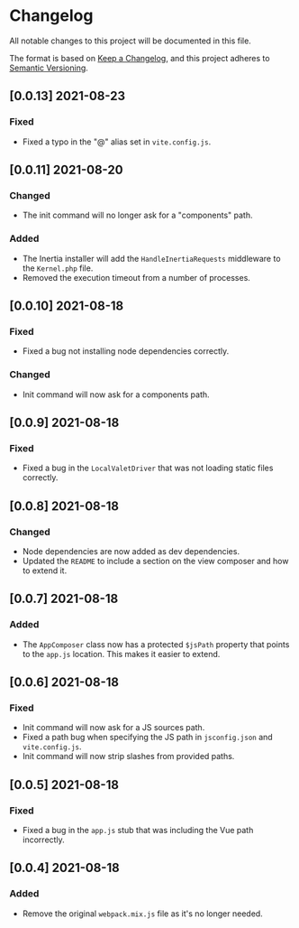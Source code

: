 # Changelog

All notable changes to this project will be documented in this file.

The format is based on [Keep a Changelog](https://keepachangelog.com/en/1.0.0/),
and this project adheres to [Semantic Versioning](https://semver.org/spec/v2.0.0.html).

## [0.0.13] 2021-08-23
### Fixed
- Fixed a typo in the "@" alias set in `vite.config.js`.

## [0.0.11] 2021-08-20
### Changed
- The init command will no longer ask for a "components" path.

### Added
- The Inertia installer will add the `HandleInertiaRequests` middleware to the `Kernel.php` file.
- Removed the execution timeout from a number of processes.

## [0.0.10] 2021-08-18
### Fixed
- Fixed a bug not installing node dependencies correctly.
### Changed
- Init command will now ask for a components path.

## [0.0.9] 2021-08-18
### Fixed
- Fixed a bug in the `LocalValetDriver` that was not loading static files correctly.

## [0.0.8] 2021-08-18
### Changed
- Node dependencies are now added as dev dependencies.
- Updated the `README` to include a section on the view composer and how to extend it.

## [0.0.7] 2021-08-18
### Added
- The `AppComposer` class now has a protected `$jsPath` property that points to the `app.js` location. This makes it easier to extend. 

## [0.0.6] 2021-08-18
### Fixed
- Init command will now ask for a JS sources path.
- Fixed a path bug when specifying the JS path in `jsconfig.json` and `vite.config.js`.
- Init command will now strip slashes from provided paths.

## [0.0.5] 2021-08-18
### Fixed
- Fixed a bug in the `app.js` stub that was including the Vue path incorrectly.

## [0.0.4] 2021-08-18
### Added
- Remove the original `webpack.mix.js` file as it's no longer needed.
